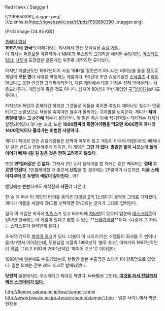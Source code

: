 Red Hawk / Stagger I

![1199850390_stagger.png](//z.enha.kr/http://rigvedawiki.net/r1/pds/1199850390
_stagger.png)

[PNG image (24.95 KB)]

  
[플레이 영상](http://pann.nate.com/video/209117845)  
**1997**년에 **한국**의 아페가라는 회사에서 만든 오락실용 [슈팅 게임](%EC%8A%88%ED%8C%85%20%EA%B2%8C%EC%9E%84.md).  
이 회사는 [퍼즐보블](%ED%8D%BC%EC%A6%90%EB%B3%B4%EB%B8%94.md) 아류작이나 NMK의 무스탕의 그래픽을
해킹한 슈팅게임, [미스터드릴러](%EB%AF%B8%EC%8A%A4%ED%84%B0%20%EB%93%9C%EB%A6%B4%EB%9F%AC.md),
[다루마](%EB%8B%A4%EB%A3%A8%EB%A7%88.md) 도장같은 클론게임 위주로 제작하던 곳이었다.

하지만 개발년도만 1997년이지 사실 19**8**7을 잘못쓴거 아니냐는 비야낭을 들을 정도로 게임의 **모든 면**이 시대를 역행하는
게임이다. 90년대 초반 슈팅게임인 [소닉윙즈](%EC%86%8C%EB%8B%89%EC%9C%99%EC%A6%88.md)나
[라이덴](%EB%9D%BC%EC%9D%B4%EB%8D%B4.md)보다도 못한 [안습](%EC%95%88%EC%8A%B5.md)한
그래픽이라든가, 다른 게임에서 대충 가져온 전혀 안어울리는 사운드라든가.. 게임성이 좋은 것도 아니다. 심지어 80년대 후반 게임인 [구극타이거](%EA%B5%AC%EA%B7%B9%20%ED%83%80%EC%9D%B4%EA%B1%B0.md)보다도 못하다.

차지샷과 폭탄이 존재하긴 하지만 그것들로 적들을 죽이면 죽었다 깨어나도 점수가 안올라가고 노멀샷으로 적들을 죽여야만 점수가 올라가는 괴이함을
보여준다. 게다가 **적이 총알에 맞는 그 순간에** 점수가 올라간다. 이 말은 즉슨 아예 적기한테는 격파점수 자체가 설정되어있지 않다는
소리, 또한 **1000점짜리 득점아이템을 먹으면 1000점이 아니라 1400점씩이나 올라가는 비범한 사양이다.**

게다가 제대로 만든 슈팅게임들은 탄막이 아무리 많고 게임이 아무리 어렵더라도 빠져나갈 길은 반드시 만들어주게 되지만, 이 게임은 **그딴 거
없다**. **총알은 많이 나오는데 플레이어가 빠져나갈 길 같은 것은 전혀 고려하지 않았다**.

또한 **2P컬러같은 건 없다.** 그래서 2인 동시 플레이를 할 때에는 같은 캐릭터는 **절대 고르면 안된다.** 1인플레이할 때 중간에
**난입**을 할 경우에는 2P컬러가 나오지만, **다음 스테이지부터 또 두명의 색깔이 같아진다**...어?

엔딩에는 뻔뻔하게도 제작진의 **사진**이 나온다.

한 술 더 떠서 이 게임의 타이틀 음악은 [라이덴 2](%EB%9D%BC%EC%9D%B4%EB%8D%B4%202.md)의 1스테이지
음악을 그대로 가져왔다. 게다가 이름을 새길때 END를 선택하면 END라는 글자가 그대로 입력된다.

결국 이 게임은 미국에 [빅릭스](%EB%B9%85%EB%A6%AD%EC%8A%A4.md)가 있고 바하마에
[치타맨](%EC%B9%98%ED%83%80%EB%A7%A8.md)이 있으며 일본에
[데스크림존](%EB%8D%B0%EC%8A%A4%ED%81%AC%EB%A6%BC%EC%A1%B4.md)이 있다면 한국에는 이 게임이
있다고 말할 수 있는 **[쓰레기게임](%EC%93%B0%EB%A0%88%EA%B8%B0%20%EA%B2%8C%EC%9E%84.md)**이다. (나중에 그 자리는
[스타스톤](%EC%8A%A4%ED%83%80%EC%8A%A4%ED%86%A4.md)이 물려받게 된다.)

후속작(?)으로 [파이어 호크](%ED%8C%8C%EC%9D%B4%EC%96%B4%20%ED%98%B8%ED%81%AC.md)가 있다.
더불어 이 시리즈(?)는 스탭들이 회사를 두 번이나 옮겨가면서 이어졌는데, 두용실업 시절의 1993년작 '블루 호크', 아페가의
1997년작인 이 게임, 그리고 ESD의 2001년작인 '파이어 호크'로 이어졌다.

1998년에 일본에도 수출되었는데, 한동안 일본 수출명인 스태거 I이 항목명으로 있었다. 일본 외에는 전부 레드 호크로 발매되었다.

**당연히** 일본에서도 쿠소게라고 제대로 까였다. <del>나라망신</del> 그런데, **[이것을 파서 전일까지 찍은 스코어러가 있다.](%EC%A0%84%EC%9D%BC%EA%B8%B0%EB%A1%9D#s-2.22.1.md).**

<http://flomox.sakura.ne.jp/iwa/stagger.shtml>  
<http://www.biwako.ne.jp/~beaver/game/stagger1.htm> \- 일본 사이트에서 까인 현장들

